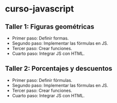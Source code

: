 # curso-javascript

## Taller 1: Figuras geométricas
- Primer paso: Definir formas.
- Segundo paso: Implementar las fórmulas en JS.
- Tercer paso: Crear funciones.
- Cuarto paso: Integrar JS con HTML.

## Taller 2: Porcentajes y descuentos
- Primer paso: Definir fórmulas.
- Segundo paso: Implementar las fórmulas en JS.
- Tercer paso: Crear funciones.
- Cuarto paso: Integrar JS con HTML.
